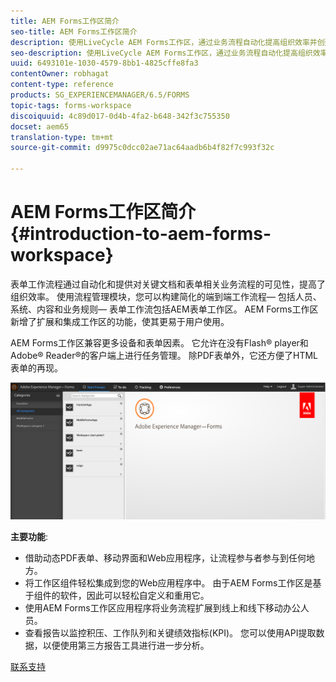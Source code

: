 ```yaml
---
title: AEM Forms工作区简介
seo-title: AEM Forms工作区简介
description: 使用LiveCycle AEM Forms工作区，通过业务流程自动化提高组织效率并创建无纸办公室。
seo-description: 使用LiveCycle AEM Forms工作区，通过业务流程自动化提高组织效率并创建无纸办公室。
uuid: 6493101e-1030-4579-8bb1-4825cffe8fa3
contentOwner: robhagat
content-type: reference
products: SG_EXPERIENCEMANAGER/6.5/FORMS
topic-tags: forms-workspace
discoiquuid: 4c89d017-0d4b-4fa2-b648-342f3c755350
docset: aem65
translation-type: tm+mt
source-git-commit: d9975c0dcc02ae71ac64aadb6b4f82f7c993f32c

---
```



# AEM Forms工作区简介{#introduction-to-aem-forms-workspace}

表单工作流程通过自动化和提供对关键文档和表单相关业务流程的可见性，提高了组织效率。 使用流程管理模块，您可以构建简化的端到端工作流程— 包括人员、系统、内容和业务规则— 表单工作流包括AEM表单工作区。 AEM Forms工作区新增了扩展和集成工作区的功能，使其更易于用户使用。

AEM Forms工作区兼容更多设备和表单因素。 它允许在没有Flash® player和Adobe® Reader®的客户端上进行任务管理。 除PDF表单外，它还方便了HTML表单的再现。

![html-ws](assets/html-ws.png)

**主要功能**:

* 借助动态PDF表单、移动界面和Web应用程序，让流程参与者参与到任何地方。
* 将工作区组件轻松集成到您的Web应用程序中。 由于AEM Forms工作区是基于组件的软件，因此可以轻松自定义和重用它。
* 使用AEM Forms工作区应用程序将业务流程扩展到线上和线下移动办公人员。
* 查看报告以监控积压、工作队列和关键绩效指标(KPI)。 您可以使用API提取数据，以便使用第三方报告工具进行进一步分析。

[联系支持](https://www.adobe.com/account/sign-in.supportportal.html)
